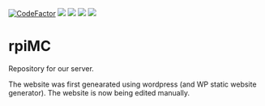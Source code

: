 [![CodeFactor](https://www.codefactor.io/repository/github/hexagoncore/rpiMC/badge)](#/)
[<img src="https://img.shields.io/github/license/HexagonCore/rpiMC">](#/)
[<img src="https://img.shields.io/github/stars/HexagonCore/rpiMC">](#/)
[<img src="https://img.shields.io/github/forks/HexagonCore/rpiMC">](#/)
[<img src="https://img.shields.io/github/issues/HexagonCore/rpiMC">](#/)

# rpiMC
Repository for our server.

The website was first genearated using wordpress (and WP static website generator). The website is now being edited manually.
